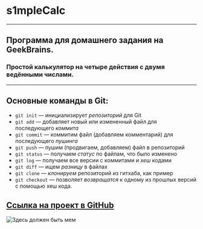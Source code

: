 # **s1mpleCalc**
---
## Программа для домашнего задания на GeekBrains. 
### Простой калькулятор на четыре действия с двумя ведёнными числами.
---

## **Основные команды в Git:**
* `git init` — инициализирует *репозиторий* для Git
* `git add` — добавляет новый или измененный файл для последующего *коммита*
* `git commit` — коммитим файл (добавляем комментарий) для последующего *пушинга*
* `git push` — пушим (продвигаем, добавляем) файл в репозиторий
* `git status` — получаем *статус* по файлам, что было изменено
* `git log` — получаем все версии с коммитами и *хеш* кодами
* `git diff` — ищем *разницу* в файлах
* `git clone` — *клонируем* репозиторий из гитхаба, как пример
* `git checkout` — позволяет *возвращатся* к одному из прошлых версий с помощью хеш кода.

##
 [Ссылка на проект в GitHub](https://github.com/hayk4500/s1mpleCalc)
---
![Здесь должен быть мем](https://bestmemes.ucoz.net/_nw/23/00261721.jpg)